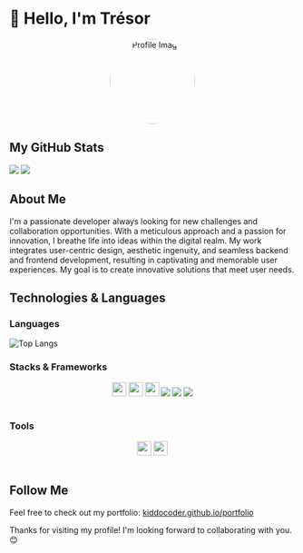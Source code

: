 # 👋 Hello, I'm Trésor

<div align="center">
  <img src="https://kiddocoder.github.io/portfolio/images/tresor.jpg" alt="Profile Image" width="150" style="border-radius: 50%;">
</div>

## My GitHub Stats

<div dir="auto">
  <picture>
    <source
      srcset="https://github-readme-stats.vercel.app/api?username=kiddocoder&show_icons=true&theme=dark"
      media="(prefers-color-scheme: dark)"
    />
    <source
      srcset="https://github-readme-stats.vercel.app/api?username=kiddocoder&show_icons=true&theme=dark"
      media="(prefers-color-scheme: dark), (prefers-color-scheme: no-preference)"
    />
    <img src="https://github-readme-stats.vercel.app/api?username=kiddocoder&show_icons=true&theme=dark" />
  </picture>

  <picture>
     <source
     srcset="https://github-readme-streak-stats.herokuapp.com/?user=kiddocoder&theme=dark"
     />
     <img src="https://github-readme-streak-stats.herokuapp.com/?user=kiddocoder&theme=dark">
  </picture>

</div>

## About Me

I'm a passionate developer always looking for new challenges and collaboration opportunities. With a meticulous approach and a passion for innovation, I breathe life into ideas within the digital realm. My work integrates user-centric design, aesthetic ingenuity, and seamless backend and frontend development, resulting in captivating and memorable user experiences. My goal is to create innovative solutions that meet user needs.

## Technologies & Languages

### Languages
![Top Langs](https://github-readme-stats.vercel.app/api/top-langs/?username=kiddocoder&layout=compact)
<br>

### Stacks & Frameworks
<div align="center">
   <img width="25" height="25"  src="https://cdn.jsdelivr.net/gh/devicons/devicon/icons/react/react-original.svg" />

 <img width="25" height="25"  src="https://cdn.jsdelivr.net/gh/devicons/devicon/icons/flutter/flutter-original.svg" />

 <img width="25" height="25"  src="https://cdn.jsdelivr.net/gh/devicons/devicon/icons/nodejs/nodejs-original.svg" />

  <img src="https://img.shields.io/badge/-Node.js-339933?style=flat&logo=node.js&logoColor=fff" />
  <img src="https://img.shields.io/badge/-MongoDB-47A248?style=flat&logo=mongodb&logoColor=white" />
  <img src="https://img.shields.io/badge/-Laravel-FF2D20?style=flat&logo=laravel&logoColor=white" />
</div>
<br>

### Tools
<div align="center">
  <img width="25" height="25" src="https://cdn.jsdelivr.net/gh/devicons/devicon/icons/vscode/vscode-original.svg"/>
  <img width="25" height="25"  src="https://cdn.jsdelivr.net/gh/devicons/devicon/icons/git/git-original.svg" />
</div>

</br>

## Follow Me
Feel free to check out my portfolio: [kiddocoder.github.io/portfolio](https://kiddocoder.github.io/portfolio)

Thanks for visiting my profile! I'm looking forward to collaborating with you. 😊